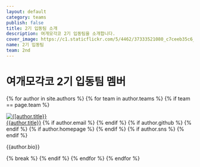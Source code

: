 ```yaml
---
layout: default
category: teams
publish: false
title: 2기 입동팀 소개
description: 여개모각코 2기 입동팀을 소개합니다.
cover_image: https://c1.staticflickr.com/5/4462/37333521080_c7ceeb35c6_b.jpg
name: 2기 입동팀
team: 2nd
---
```


# 여개모각코 2기 입동팀 멤버  
<div class="member-info">

  {% for author in site.authors %}
  {% for team in author.teams %}
  {% if team == page.team %}
  <div class="author">
    <a href="/authors/{{author.github}}"><img class="authors author-picture" src="{{author.cover_image}}" alt="{[author.title}}" /></a>
    <div class="authors author-info">
    <span class="nick-name">
      <a href="/authors/{{author.github}}">{{author.title}}</a></span>
      <span class="sns">
        {% if author.email %}
        <a class="email-icon" href="mailto:{{author.email}}"></a>
        {% endif %}
        {% if author.github %}
        <a class="fa fa-github github-icon-team-list" href="https://github.com/{{author.github}}" target="_blank"></a>
        {% endif %}
        {% if author.homepage %}
        <a class="homepage-icon" href="{{author.homepage}}" target="_blank"></a>
        {% endif %}
        {% if author.sns %}
        <a class="facebook-icon" href="{{author.sns}}" target="_blank"></a>
        {% endif %}
      </span>
      <p class="descrption">{{author.bio}}</p>
    </div>
  </div>
  {% break %}
  {% endif %}
  {% endfor %}
  {% endfor %}
</div>
